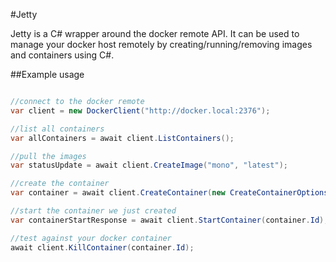 #Jetty

Jetty is a C# wrapper around the docker remote API. It can be used to manage your docker host remotely by creating/running/removing images and containers using C#.

##Example usage

```csharp

//connect to the docker remote
var client = new DockerClient("http://docker.local:2376");

//list all containers
var allContainers = await client.ListContainers();

//pull the images
var statusUpdate = await client.CreateImage("mono", "latest");

//create the container
var container = await client.CreateContainer(new CreateContainerOptions("mono", true, new [] { 80, 443 }));

//start the container we just created
var containerStartResponse = await client.StartContainer(container.Id);

//test against your docker container
await client.KillContainer(container.Id);
```
